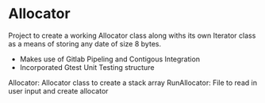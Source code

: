 # Allocator
Project to create a working Allocator class along withs its own Iterator class
as a means of storing any date of size 8 bytes.

- Makes use of Gitlab Pipeling and Contigous Integration
- Incorporated Gtest Unit Testing structure

Allocator: Allocator class to create a stack array
RunAllocator: File to read in user input and create allocator